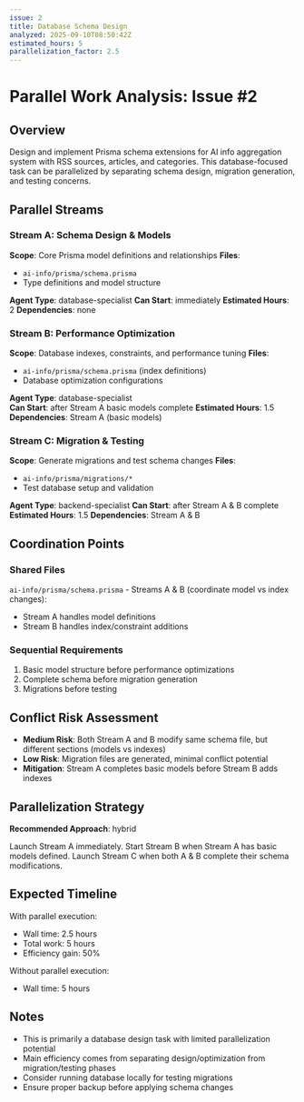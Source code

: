```yaml
---
issue: 2
title: Database Schema Design
analyzed: 2025-09-10T08:50:42Z
estimated_hours: 5
parallelization_factor: 2.5
---
```


# Parallel Work Analysis: Issue #2

## Overview

Design and implement Prisma schema extensions for AI info aggregation system with RSS sources, articles, and categories. This database-focused task can be parallelized by separating schema design, migration generation, and testing concerns.

## Parallel Streams

### Stream A: Schema Design & Models

**Scope**: Core Prisma model definitions and relationships
**Files**:

- `ai-info/prisma/schema.prisma`
- Type definitions and model structure

**Agent Type**: database-specialist
**Can Start**: immediately
**Estimated Hours**: 2
**Dependencies**: none

### Stream B: Performance Optimization

**Scope**: Database indexes, constraints, and performance tuning
**Files**:

- `ai-info/prisma/schema.prisma` (index definitions)
- Database optimization configurations

**Agent Type**: database-specialist  
**Can Start**: after Stream A basic models complete
**Estimated Hours**: 1.5
**Dependencies**: Stream A (basic models)

### Stream C: Migration & Testing

**Scope**: Generate migrations and test schema changes
**Files**:

- `ai-info/prisma/migrations/*`
- Test database setup and validation

**Agent Type**: backend-specialist
**Can Start**: after Stream A & B complete
**Estimated Hours**: 1.5
**Dependencies**: Stream A & B

## Coordination Points

### Shared Files

`ai-info/prisma/schema.prisma` - Streams A & B (coordinate model vs index changes):

- Stream A handles model definitions
- Stream B handles index/constraint additions

### Sequential Requirements

1. Basic model structure before performance optimizations
2. Complete schema before migration generation
3. Migrations before testing

## Conflict Risk Assessment

- **Medium Risk**: Both Stream A and B modify same schema file, but different sections (models vs indexes)
- **Low Risk**: Migration files are generated, minimal conflict potential
- **Mitigation**: Stream A completes basic models before Stream B adds indexes

## Parallelization Strategy

**Recommended Approach**: hybrid

Launch Stream A immediately. Start Stream B when Stream A has basic models defined. Launch Stream C when both A & B complete their schema modifications.

## Expected Timeline

With parallel execution:

- Wall time: 2.5 hours
- Total work: 5 hours
- Efficiency gain: 50%

Without parallel execution:

- Wall time: 5 hours

## Notes

- This is primarily a database design task with limited parallelization potential
- Main efficiency comes from separating design/optimization from migration/testing phases
- Consider running database locally for testing migrations
- Ensure proper backup before applying schema changes

